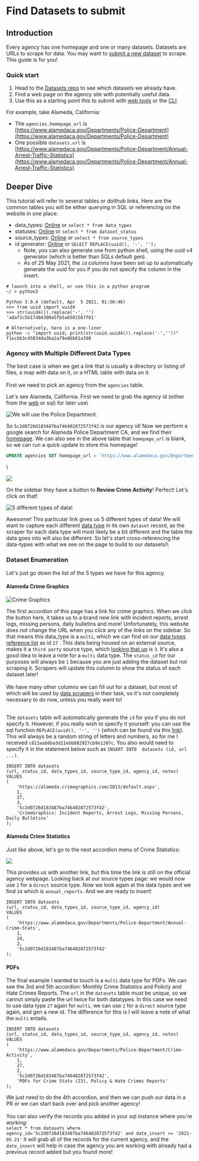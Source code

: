 # Find Datasets to submit

## Introduction

Every agency has one homepage and one or many datasets. Datasets are URLs to scrape for data. You may want to [submit a new dataset](./) to scrape. This guide is for you!&#x20;

### Quick start

1. Head to the [Datasets repo](https://www.dolthub.com/repositories/pdap/datasets) to see which datasets we already have.&#x20;
2. Find a web page on the agency site with potentially useful data.
3. Use this as a starting point this to submit with [web tools](submit-datasets-with-web-tools.md) or the [CLI](submit-datasets-with-cli.md).

&#x20;For example, take Alameda, California:

* The `agencies.homepage_url` is [https://www.alamedaca.gov/Departments/Police-Department](https://www.alamedaca.gov/Departments/Police-Department)
* One possible `datasets.url` is [https://www.alamedaca.gov/Departments/Police-Department/Annual-Arrest-Traffic-Statistics](https://www.alamedaca.gov/Departments/Police-Department/Annual-Arrest-Traffic-Statistics)

## Deeper Dive

This tutorial will refer to several tables or dolthub links. Here are the common tables you will be either querying in SQL or referencing on the website in one place:

* data\_types: [Online](https://www.dolthub.com/repositories/pdap/datasets/data/master/data\_types) or `select * from data_types`&#x20;
* statuses: [Online](https://www.dolthub.com/repositories/pdap/datasets/data/master/dataset\_status) or `select * from dataset_status`
* source\_types: [Online](https://www.dolthub.com/repositories/pdap/datasets/data/master/source\_types) or `select * from source_types`
* id generator: [Online](https://www.dolthub.com/repositories/pdap/datasets/query/master?q=SELECT+REPLACE%28uuid%28%29%2C+%27-%27%2C+%27%27%29%3B%0A%0A\&active=Tables) or `SELECT REPLACE(uuid(), '-', '');`
  * Note, you can also generate one from python shell, using the uuid v4 generator (which is better than SQLs default gen).
  * As of 25 May 2021, the `id` columns have been set up to automatically generate the uuid for you if you do not specify the column in the insert.

```
# launch into a shell, or use this in a python program
~/ > python3

Python 3.9.4 (default, Apr  5 2021, 01:50:46)
>>> from uuid import uuid4
>>> str(uuid4()).replace('-', '')
'adaf2c5b17404300a5fb5a6501567f61'

# Alternatively, here is a one-liner
python -c "import uuid; print(str(uuid.uuid4()).replace('-',''))"
f1ecbb3c45834da3ba2a79e86b61a398
```



### Agency with Multiple Different Data Types

The best case is when we get a link that is usually a directory or listing of files, a map with data on it, or a HTML table with data on it.\
\
First we need to pick an agency from the `agencies` table.

Let's see Alameda, California.  First we need to grab the agency id (either from the [web](https://www.dolthub.com/repositories/pdap/datasets/query/master?q=SELECT+\*%0AFROM+%60agencies%60%0Awhere+name+like+%27Alameda+Police%25%27+and+state\_iso+%3D+%27CA%27%0A%0A\&active=Tables) or sql) for later use\


![We will use the Police Department.](<../../.gitbook/assets/image (2).png>)

So `5c2d0726d183487ba746402872573f42` is our agency id! Now we perform a google search for Alameda Police Department CA, and we find their [homepage](https://www.alamedaca.gov/Departments/Police-Department). We can also see in the above table that `homepage_url` is blank, so we can run a quick update to store this homepage!

```sql
UPDATE agencies SET homepage_url = 'https://www.alamedaca.gov/Departments/Police-Department' where id = '5c2d0726d183487ba746402872573f42';
```

\


![](<../../.gitbook/assets/image (9).png>)

On the sidebar they have a button to **Review Crime Activity**! Perfect! Let's click on that!

![5 different types of data!](<../../.gitbook/assets/image (10).png>)

Awesome! This particular link gives us 5 different types of data! We will want to capture each different [data type](https://www.dolthub.com/repositories/pdap/datasets/data/master/data\_types) in its own `dataset` record, as the scraper for each data type will most likely be a bit different and the table the data goes into will also be different. So let's start cross-referencing the data-types with what we see on the page to build to our datasets!\


### Dataset Enumeration

Let's just go down the list of the 5 types we have for this agency.

#### Alameda Crime Graphics

![Crime Graphics](<../../.gitbook/assets/image (11).png>)

The first accordion of this page has a link for crime graphics. When we click the button here, it takes us to a brand new link with incident reports, arrest logs, missing persons, daily bulletins and more! Unfortunately, this website does not change the URL when you click any of the links on the sidebar. So that means this data\_type is a `multi`, which we can find on our [data types reference list](https://www.dolthub.com/repositories/pdap/datasets/data/master/data\_types) as id `27` . This data being housed on an external source, makes it a `third party` source type, which [looking that up](https://www.dolthub.com/repositories/pdap/datasets/data/master/source\_types) is `3`. It's also a good idea to leave a note for a `multi` data type. The `status_id` for our purposes will always be `1` because you are just adding the dataset but not scraping it. Scrapers will update this column to show the status of each dataset later!\
\
We have many other columns we can fill out for a dataset, but most of which will be used by [data scrapers](broken-reference) in their task, so it's not completely necessary to do now, unless you really want to!

\
The `datasets` table will automatically generate the `id` for you if you do not specify it. However, if you really wish to specify it yourself: you can use the sql function `REPLACE(uuid(), '-', '')` (which can be found via this [link](https://www.dolthub.com/repositories/pdap/datasets/query/master?q=SELECT+REPLACE%28uuid%28%29%2C+%27-%27%2C+%27%27%29%3B%0A%0A\&active=Tables)). This will always be a random string of letters and numbers, so for me I received `c813aab6ba3d11ebb082927cb9e1207c`. You also would need to specify it in the statement below such as `INSERT INTO  datasets (id, url ...)`.

```
INSERT INTO datasets 
(url, status_id, data_types_id, source_type_id, agency_id, notes)
VALUES
(
    'https://alameda.crimegraphics.com/2013/default.aspx',
    1,
    27,
    3,
    '5c2d0726d183487ba746402872573f42',
    'CrimeGraphics: Incident Reports, Arrest Logs, Missing Persons, Daily Bulletins'
);
```

#### Alameda Crime Statistics

Just like above, let's go to the next accordion menu of Crime Statistics:

![](<../../.gitbook/assets/image (8).png>)

This provides us with another link, but this time the link is still on the official agency webpage. Looking back at our source types page: we would now use `2` for a `direct` source type. Now we look again at the data types and we find `24` which is `annual_reports`. And we are ready to insert!

```
INSERT INTO datasets 
(url, status_id, data_types_id, source_type_id, agency_id)
VALUES
(
    'https://www.alamedaca.gov/Departments/Police-Department/Annual-Crime-Stats',
    1,
    24,
    2,
    '5c2d0726d183487ba746402872573f42'
);
```

#### PDFs

The final example I wanted to touch is a `multi` data type for PDFs. We can see the 3rd and 5th accordion: Monthly Crime Statistics and Policty and Hate Crimes Reports. The `url` in the `datasets` table must be unique, so we cannot simply paste the url twice for both datatypes. In this case we need to use data type `27` again for `multi`, we can use `2` for a `direct` source type again, and gen a new id. The difference for this is I will leave a note of what the `multi` entails.

```
INSERT INTO datasets 
(url, status_id, data_types_id, source_type_id, agency_id, notes)
VALUES
(
    'https://www.alamedaca.gov/Departments/Police-Department/Crime-Activity',
    1,
    27,
    2,
    '5c2d0726d183487ba746402872573f42',
    'PDFs for Crime Stats (23), Policy & Hate Crimes Reports'
);
```

We just need to do the 4th accordion, and then we can push our data in a PR or we can start back over and pick another agency!\
\
You can also verify the records you added in your sql instance where you're working:\
`select * from datasets where agency_id='5c2d0726d183487ba746402872573f42' and date_insert >= '2021-05-21'` it will grab all of the records for the current agency, and the `date_insert` will help in case the agency you are working with already had a previous record added but you found more!

